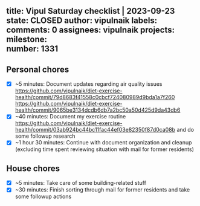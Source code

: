 title:	Vipul Saturday checklist | 2023-09-23
state:	CLOSED
author:	vipulnaik
labels:	
comments:	0
assignees:	vipulnaik
projects:	
milestone:	
number:	1331
--
## Personal chores

- [x] ~5 minutes: Document updates regarding air quality issues https://github.com/vipulnaik/diet-exercise-health/commit/79d8683f41558c0cbcf724080989d9bda1a7f260 https://github.com/vipulnaik/diet-exercise-health/commit/9065be3134dcdb6db7a2bc50a50d425d9da43db6
- [x] ~40 minutes: Document my exercise routine https://github.com/vipulnaik/diet-exercise-health/commit/03ab924bc44bc11fac44ef03e82350f87d0ca08b and do some followup research
- [x] ~1 hour 30 minutes: Continue with document organization and cleanup (excluding time spent reviewing situation with mail for former residents)

## House chores

- [x] ~5 minutes: Take care of some building-related stuff
- [x] ~30 minutes: Finish sorting through mail for former residents and take some followup actions 
